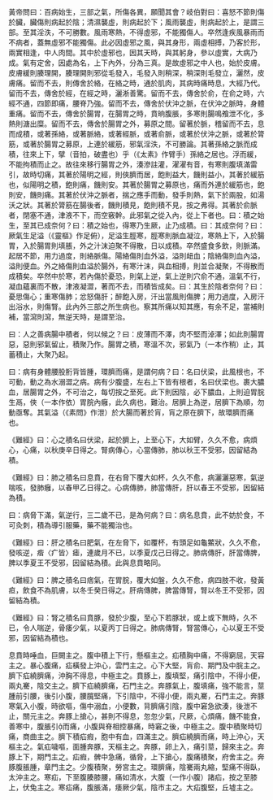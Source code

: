 黃帝問曰：百病始生，三部之氣，所傷各異，願聞其會？岐伯對曰：喜怒不節則傷於臟，臟傷則病起於陰；清濕襲虛，則病起於下；風雨襲虛，則病起於上，是謂三部。至其淫泆，不可勝數。風雨寒熱，不得虛邪，不能獨傷人。卒然逢疾風暴雨而不病者，蓋無虛邪不能獨傷。此必因虛邪之風，與其身形，兩虛相搏，乃客於形，兩實相逢，中人肉間。其中於虛邪也，因其天時，與其躬身，參以虛實，大病乃成。氣有定舍，因處為名，上下內外，分為三真。是故虛邪之中人也，始於皮膚。皮膚緩則腠理開，腠理開則邪從毛發入，毛發入則稍深，稍深則毛發立，灑然，皮膚痛。留而不去，則傳舍於絡，在絡之時，通於肌肉，其病時痛時息，大經乃代。留而不去，傳舍於經，在經之時，灑淅善驚。留而不去，傳舍於俞，在俞之時，六經不通，四節即痛，腰脊乃強。留而不去，傳舍於伏沖之脈，在伏沖之脈時，身體重痛。留而不去，傳舍於腸胃，在腸胃之時，賁晌腹脹，多寒則腸鳴飧泄不化，多熱則溏出糜。留而不去，傳舍於腸胃之外，募原之間。留著於脈，稽留而不去，息而成積，或著孫絡，或著脈絡，或著經脈，或著俞脈，或著於伏沖之脈，或著於膂筋，或著於腸胃之募原，上連於緩筋，邪氣淫泆，不可勝論。其著孫絡之脈而成積，往來上下，擘（音拍，破盡也）乎（《太素》作臂手）孫絡之居也。浮而緩，不能拘積而止之。故往來移行腸胃之外，湊滲註灌，濯濯有音，有寒則腹填滿雷引，故時切痛，其著於陽明之經，則俠臍而居，飽則益大，饑則益小，其著於緩筋也，似陽明之積，飽則痛，饑則安。其著於腸胃之募原也，痛而外連於緩筋也，飽則安，饑則痛。其著於伏沖之脈者，揣之應手而動，發手則熱，氣下於兩股，如湯沃之狀。其著於膂筋在腸後者，饑則積見，飽則積不見，按之弗得。其著於俞脈者，閉塞不通，津液不下，而空竅幹。此邪氣之從入內，從上下者也。曰：積之始生，至其已成奈何？曰：積之始也，得寒乃生厥，止乃成積。曰：其成奈何？曰：厥氣生足溢（《靈樞》作足俯），足溢生脛寒，脛寒則脈血凝泣，寒熱上下，入於腸胃，入於腸胃則填脹，外之汁沫迫聚不得散，日以成積。卒然盛食多飲，則脈滿。起居不節，用力過度，則絡脈傷。陽絡傷則血外溢，溢則衄血；陰絡傷則血內溢，溢則便血。外之絡傷則血溢於腸外，有寒汁沫，與血相搏，則並合凝聚，不得散而成積矣。卒然中於寒，若內傷於憂恐，則氣上逆，氣上逆則穴俞不通，溫氣不行，凝血蘊裏而不散，津液凝澀，著而不去，而積皆成矣。曰：其生於陰者奈何？曰：憂思傷心；重寒傷肺；忿怒傷肝；醉飽入房，汗出當風則傷脾；用力過度，入房汗出浴水，則傷腎。此內外三部之所生病也。察其所痛以知其應，有余不足，當補則補，當瀉則瀉，無逆天時，是謂至治。

曰：人之善病腸中積者，何以候之？曰：皮薄而不澤，肉不堅而淖澤；如此則腸胃惡，惡則邪氣留止，積聚乃作。腸胃之積，寒溫不次，邪氣乃（一本作稍）止，其蓄積止，大聚乃起。

曰：病有身體腰股胻背皆腫，環臍而痛，是謂何病？曰：名曰伏梁，此風根也，不可動，動之為水溺澀之病。病有少腹盛，左右上下皆有根者，名曰伏梁也。裹大膿血，居腸胃之外，不可治之，每切按之至死。此下則因陰，必下膿血，上則迫胃脘生鬲，俠（一本作依）胃脘內癰，此久病也，難治。居臍上為逆，居臍下為順，勿動亟奪。其氣溢（《素問》作泄）於大腸而著於肓，肓之原在臍下，故環臍而痛也。

《難經》曰：心之積名曰伏梁，起於臍上，上至心下，大如臂，久久不愈，病煩心，心痛，以秋庚辛日得之。腎病傳心，心當傳肺，肺以秋王不受邪，因留結為積。

《難經》曰：肺之積名曰息賁，在右脅下覆大如杯，久久不愈，病灑灑惡寒，氣逆喘咳，發肺癰，以春甲乙日得之。心病傳肺，肺當傳肝，肝以春王不受邪，因留結為積。

曰：病脅下滿，氣逆行，三二歲不已，是為何病？曰：病名息賁，此不妨於食，不可灸刺，積為導引服藥，藥不能獨治也。

《難經》曰：肝之積名曰肥氣，在左脅下，如覆杯，有頭足如龜鱉狀，久久不愈，發咳逆，㾬〈疒皆〉瘧，連歲月不已，以季夏戊己日得之。肺病傳肝，肝當傳脾，脾以季夏王不受邪，因留結為積。此與息賁略同。

《難經》曰：脾之積名曰痞氣，在胃脘，覆大如盤，久久不愈，病四肢不收，發黃疸，飲食不為肌膚，以冬壬癸日得之。肝病傳脾，脾當傳腎，腎以冬王不受邪，因留結為積。

《難經》曰：腎之積名曰賁豚，發於少腹，至心下若豚狀，或上或下無時，久不已，令人喘逆，骨痿少氣，以夏丙丁日得之。肺病傳腎，腎當傳心，心以夏王不受邪，因留結為積也。

息賁時唾血，巨闕主之。腹中積上下行，懸樞主之。疝積胸中痛，不得窮屈，天容主之。暴心腹痛，疝橫發上沖心，雲門主之。心下大堅，肓俞、期門及中脘主之。臍下疝繞臍痛，沖胸不得息，中極主之。賁豚上，腹填堅，痛引陰中，不得小便，兩丸騫，陰交主之。臍下疝繞臍痛，石門主之。奔豚氣上，腹填痛，強不能言，莖腫前引腰，後引小腹，腰臗堅痛，下引陰中，不得小便，兩丸騫，石門主之。奔豚寒氣入小腹，時欲嘔，傷中溺血，小便數，背臍痛引陰，腹中窘急欲湊，後泄不止，關元主之。奔豚上搶心，甚則不得息，忽忽少氣，尺厥，心煩痛，饑不能食，善寒中，腹脹引而痛，小腹與脊相控暴痛，時窘之後，中極主之。腹中積聚時切痛，商曲主之。臍下積疝瘕，胞中有血，四滿主之。臍疝繞臍而痛，時上沖心，天樞主之。氣疝噦嘔，面腫奔豚，天樞主之。奔豚，卵上入，痛引莖，歸來主之。奔豚上下，期門主之。疝瘕，髀中急痛，循脅，上下搶心，腹痛積聚，府舍主之。奔豚腹脹腫，章門主之。少腹積聚，勞宮主之。環臍痛，陰騫兩丸縮，堅痛不得臥，太沖主之。寒疝，下至腹腠膝腰，痛如清水，大腹（一作小腹）諸疝，按之至膝上，伏兔主之。寒疝痛，腹脹滿，痿厥少氣，陰市主之。大疝腹堅，丘墟主之。